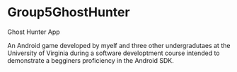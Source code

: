 # Group5GhostHunter
Ghost Hunter App

An Android game developed by myelf and three other undergradutaes at the University of Virginia during a software developtment 
course intended to demonstrate a begginers proficiency in the Android SDK.
